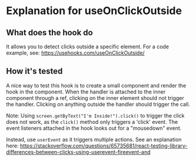 # Explanation for useOnClickOutside

## What does the hook do

It allows you to detect clicks outside a specific element. For a code example, see: https://usehooks.com/useOnClickOutside/

## How it's tested

A nice way to test this hook is to create a small component and render the hook in the component. When the handler is attached to the inner component through a ref, clicking on the inner element should not trigger the handler. Clicking on anything outside the handler should trigger the call.


Note: 
Using `screen.getByText("I'm Inside!").click()` to trigger the click does not work, as the `click()` method only triggers a 'click' event. The event listeners attached in the hook looks out for a "mousedown" event.

Instead, use `userEvent` as it triggers multiple actions. See an explanation here: https://stackoverflow.com/questions/65735681/react-testing-library-differences-between-clicks-using-userevent-fireevent-and

